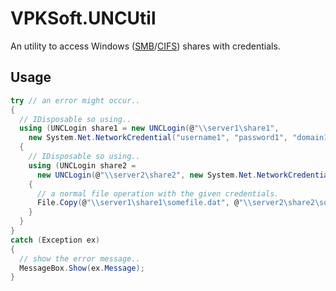 # VPKSoft.UNCUtil
An utility to access Windows ([SMB](https://en.wikipedia.org/wiki/Server_Message_Block)/[CIFS](https://en.wikipedia.org/wiki/Server_Message_Block)) shares with credentials.

## Usage
```C#
try // an error might occur..
{
  // IDisposable so using..
  using (UNCLogin share1 = new UNCLogin(@"\\server1\share1",
    new System.Net.NetworkCredential("username1", "password1", "domain1")))
  {
    // IDisposable so using..
    using (UNCLogin share2 =
      new UNCLogin(@"\\server2\share2", new System.Net.NetworkCredential("username2", "password2", "domain2")))
    {
      // a normal file operation with the given credentials.
      File.Copy(@"\\server1\share1\somefile.dat", @"\\server2\share2\somefile.dat");
    }
  }
}
catch (Exception ex)
{
  // show the error message..
  MessageBox.Show(ex.Message);
}
```
